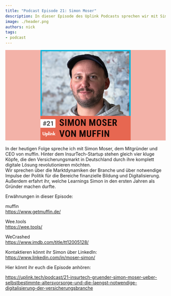 ```yaml
---
title: "Podcast Episode 21: Simon Moser"
description: In dieser Episode des Uplink Podcasts sprechen wir mit Simon Moser, dem Mitgründer und CEO von muffin.
image: ./header.png
authors: nick
tags:
- podcast
---
```


![](header.png)

In der heutigen Folge spreche ich mit Simon Moser, dem Mitgründer und CEO von muffin. Hinter dem InsurTech-Startup stehen gleich vier kluge Köpfe, die den Versicherungsmarkt in Deutschland durch ihre komplett digitale Lösung revolutionieren möchten.<br />
Wir sprechen über die Marktdynamiken der Branche und über notwendige Impulse der Politik für die Bereiche finanzielle Bildung und Digitalisierung. Außerdem erfahrt ihr, welche Learnings Simon in den ersten Jahren als Gründer machen durfte.

Erwähnungen in dieser Episode:

muffin<br />
https://www.getmuffin.de/

Wee.tools<br />
https://wee.tools/

WeCrashed<br />
https://www.imdb.com/title/tt12005128/

Kontaktieren könnt ihr Simon über LinkedIn:<br />
https://www.linkedin.com/in/moser-simon/

<!--truncate-->

Hier könnt ihr euch die Episode anhören:

<emb>https://uplink.tech/podcast/21-insurtech-gruender-simon-moser-ueber-selbstbestimmte-altersvorsorge-und-die-laengst-notwendige-digitalisierung-der-versicherungsbranche</emb>
